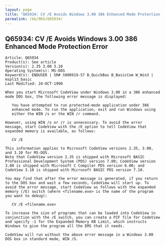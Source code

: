 ```yaml
---
layout: page
title: "Q65934: CV /E Avoids Windows 3.00 386 Enhanced Mode Protection Error"
permalink: /kb/065/Q65934/
---
```


## Q65934: CV /E Avoids Windows 3.00 386 Enhanced Mode Protection Error

	Article: Q65934
	Product(s): See article
	Version(s): 2.35 3.00 3.10
	Operating System(s): MS-DOS
	Keyword(s): ENDUSER | SR# S900919-57 B_QuickBas B_BasicCom W_Win3 | mspl13_basic
	Last Modified: 24-OCT-1990
	
	When you start Microsoft CodeView under Windows 3.00 in a 386 enhanced
	mode DOS box, the following error message is displayed:
	
	   You have attempted to run protected-mode application under 386
	   enhanced mode. To run the application, exit and run Windows using
	   either the WIN /s or the WIN /r command.
	
	However, using WIN /s or /r is unnecessary. To avoid the error
	message, start CodeView with the /E option to tell CodeView that
	expanded memory is available, as follows:
	
	   CV /E
	
	This information applies to Microsoft CodeView versions 2.35, 3.00,
	and 3.10 for MS-DOS.
	Note that CodeView version 2.35 is shipped with Microsoft BASIC
	Professional Development System (PDS) version 7.00; CodeView version
	3.00 is shipped with Microsoft C Compiler PDS version 6.00; and
	CodeView 3.10 is shipped with Microsoft BASIC PDS version 7.10.
	
	You may find that after the error message is generated, if you return
	to the DOS box and wait a few seconds, CodeView will start up. To
	avoid the error message, start CodeView as follows with the expanded
	memory (/E) switch (where <filename.exe> is the name of the program
	you want to debug):
	
	   CV /E <filename.exe>
	
	To increase the size of programs that can be loaded into CodeView in
	conjunction with the /E switch, you can create a PIF file for CodeView
	and specify -1 for the Expanded Memory KB Limit, which instructs
	Windows to give the program all the EMS that it needs.
	
	CodeView will run without the above error message in a Windows 3.00
	DOS box in standard mode, WIN /S.
